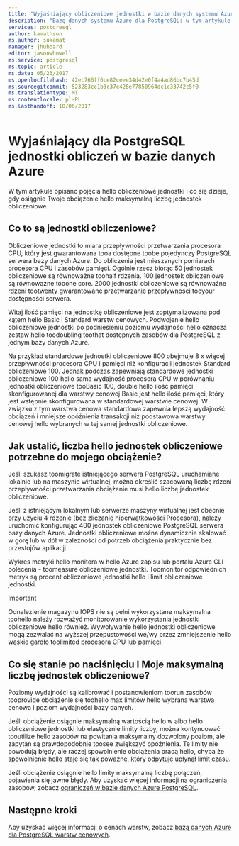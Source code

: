 ```yaml
---
title: "Wyjaśniający obliczeniowe jednostki w bazie danych systemu Azure dla PostgreSQL | Dokumentacja firmy Microsoft"
description: "Bazę danych systemu Azure dla PostgreSQL: w tym artykule opisano pojęcia hello obliczeniowe jednostki i co się dzieje, gdy osiągnie obciążenie hello maksymalną liczbę jednostek obliczeniowe."
services: postgresql
author: kamathsun
ms.author: sukamat
manager: jhubbard
editor: jasonwhowell
ms.service: postgresql
ms.topic: article
ms.date: 05/23/2017
ms.openlocfilehash: 42ec766ff6ce82ceee34d42e0f4a4ad86bc7b45d
ms.sourcegitcommit: 523283cc1b3c37c428e77850964dc1c33742c5f0
ms.translationtype: MT
ms.contentlocale: pl-PL
ms.lasthandoff: 10/06/2017
---
```

# <a name="explaining-compute-units-in-azure-database-for-postgresql"></a>Wyjaśniający dla PostgreSQL jednostki obliczeń w bazie danych Azure
W tym artykule opisano pojęcia hello obliczeniowe jednostki i co się dzieje, gdy osiągnie Twoje obciążenie hello maksymalną liczbę jednostek obliczeniowe.

## <a name="what-are-compute-units"></a>Co to są jednostki obliczeniowe?
Obliczeniowe jednostki to miara przepływności przetwarzania procesora CPU, który jest gwarantowana tooa dostępne toobe pojedynczy PostgreSQL serwera bazy danych Azure. Do obliczenia jest mieszanych pomiarach procesora CPU i zasobów pamięci. Ogólnie rzecz biorąc 50 jednostek obliczeniowe są równoważne toohalf rdzenia. 100 jednostek obliczeniowe są równoważne tooone core. 2000 jednostki obliczeniowe są równoważne rdzeni tootwenty gwarantowane przetwarzanie przepływności tooyour dostępności serwera.

Witaj ilość pamięci na jednostkę obliczeniowe jest zoptymalizowana pod kątem hello Basic i Standard warstw cenowych. Podwojenie hello obliczeniowe jednostki po podniesieniu poziomu wydajności hello oznacza zestaw hello toodoubling toothat dostępnych zasobów dla PostgreSQL z jednym bazy danych Azure.

Na przykład standardowe jednostki obliczeniowe 800 obejmuje 8 x więcej przepływności procesora CPU i pamięci niż konfiguracji jednostek Standard obliczeniowe 100. Jednak podczas zapewniają standardowe jednostki obliczeniowe 100 hello sama wydajność procesora CPU w porównaniu jednostki obliczeniowe tooBasic 100, double hello ilość pamięci skonfigurowanej dla warstwy cenowej Basic jest hello ilość pamięci, który jest wstępnie skonfigurowana w standardowej warstwie cenowej. W związku z tym warstwa cenowa standardowa zapewnia lepszą wydajność obciążeń i mniejsze opóźnienia transakcji niż podstawowa warstwy cenowej hello wybranych w tej samej jednostki obliczeniowe.

## <a name="how-can-i-determine-hello-number-of-compute-units-needed-for-my-workload"></a>Jak ustalić, liczba hello jednostek obliczeniowe potrzebne do mojego obciążenie?
Jeśli szukasz toomigrate istniejącego serwera PostgreSQL uruchamiane lokalnie lub na maszynie wirtualnej, można określić szacowaną liczbę rdzeni przepływności przetwarzania obciążenie musi hello liczbę jednostek obliczeniowe. 

Jeśli z istniejącym lokalnym lub serwerze maszyny wirtualnej jest obecnie przy użyciu 4 rdzenie (bez zliczanie hiperwątkowości Procesora), należy uruchomić konfigurując 400 jednostek obliczeniowe PostgreSQL serwera bazy danych Azure. Jednostki obliczeniowe można dynamicznie skalować w górę lub w dół w zależności od potrzeb obciążenia praktycznie bez przestojów aplikacji. 

Wykres metryki hello monitora w hello Azure zapisu lub portalu Azure CLI polecenia - toomeasure obliczeniowe jednostki. Toomonitor odpowiednich metryk są procent obliczeniowe jednostki hello i limit obliczeniowe jednostki.

>[!IMPORTANT]
> Odnalezienie magazynu IOPS nie są pełni wykorzystane maksymalna toohello należy rozważyć monitorowanie wykorzystania jednostki obliczeniowe hello również. Wywoływanie hello jednostki obliczeniowe mogą zezwalać na wyższej przepustowości we/wy przez zmniejszenie hello wąskie gardło toolimited procesora CPU lub pamięci.

## <a name="what-happens-when-i-hit-my-maximum-compute-units"></a>Co się stanie po naciśnięciu I Moje maksymalną liczbę jednostek obliczeniowe?
Poziomy wydajności są kalibrować i postanowieniom toorun zasobów tooprovide obciążenie się toohello max limitów hello wybrana warstwa cenowa i poziom wydajności bazy danych. 

Jeśli obciążenie osiągnie maksymalną wartością hello w albo hello obliczeniowe jednostki lub elastycznie limity liczby, można kontynuować tooutilize hello zasobów na powitania maksymalny dozwolony poziom, ale zapytań są prawdopodobnie toosee zwiększyć opóźnienia. Te limity nie powodują błędy, ale raczej spowolnienie obciążenia pracą hello, chyba że spowolnienie hello staje się tak poważne, który odpytuje upłynął limit czasu. 

Jeśli obciążenie osiągnie hello limity maksymalną liczbę połączeń, pojawienia się jawne błędy. Aby uzyskać więcej informacji na ograniczenia zasobów, zobacz [ograniczeń w bazie danych Azure PostgreSQL](concepts-limits.md).

## <a name="next-steps"></a>Następne kroki
Aby uzyskać więcej informacji o cenach warstw, zobacz [bazą danych Azure dla PostgreSQL warstw cenowych](./concepts-service-tiers.md).
